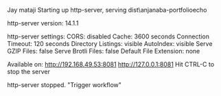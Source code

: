 Jay mataji
Starting up http-server, serving dist\anjanaba-portfolioecho

http-server version: 14.1.1

http-server settings: 
CORS: disabled
Cache: 3600 seconds
Connection Timeout: 120 seconds
Directory Listings: visible
AutoIndex: visible
Serve GZIP Files: false
Serve Brotli Files: false
Default File Extension: none

Available on:
  http://192.168.49.53:8081
  http://127.0.0.1:8081
Hit CTRL-C to stop the server

http-server stopped.
"Trigger workflow" 
